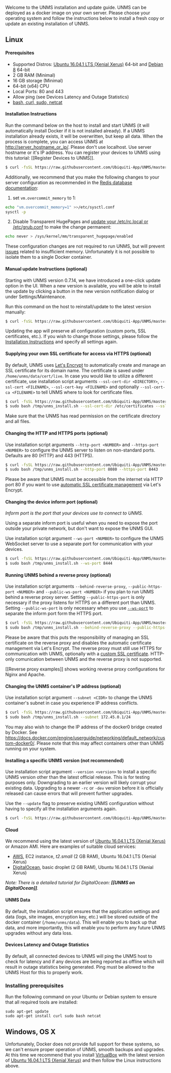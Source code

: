 Welcome to the UNMS installation and update guide. UNMS can be deployed as a docker image on your own server. Please choose your operating system and follow the instructions below to install a fresh copy or update an existing installation of UNMS.

## Linux

#### Prerequisites
- Supported Distros: [Ubuntu 16.04.1 LTS (Xenial Xerus)](http://releases.ubuntu.com/16.04/) 64-bit and [Debian 8](https://www.debian.org/releases/stable/) 64-bit
- 2 GB RAM (Minimal)
- 16 GB storage (Minimal)
- 64-bit (x64) CPU
- Local Ports: 80 and 443
- Allow ping (see Devices Latency and Outage Statistics)
- [bash, curl, sudo, netcat](#-installing-prerequisites)

#### <a name="installation"></a> Installation Instructions
Run the command below on the host to install and start UNMS (it will automatically install Docker if it is not installed already). If a UNMS installation already exists, it will be overwritten, but keep all data. When the process is complete, you can access UNMS at [http://server_hostname_or_ip/](http://server_hostname_or_ip/). Please don't use localhost. Use server hostname or it's IP address. You can register your devices to UNMS using this tutorial: [[Register Devices to UNMS]].

```sh
$ curl -fsSL https://raw.githubusercontent.com/Ubiquiti-App/UNMS/master/install.sh > /tmp/unms_install.sh && sudo bash /tmp/unms_install.sh
```

Additionally, we recommend that you make the following changes to your server configuration as recommended in the [Redis database documentation](https://redis.io/topics/admin):

1) set `vm.overcommit_memory` to 1:
```sh
echo "vm.overcommit_memory=1" >>/etc/sysctl.conf
sysctl -p
```

2) Disable Transparent HugePages and [update your /etc/rc.local or /etc/grub.conf](https://unix.stackexchange.com/a/99172)  to make the change permanent:
```sh
echo never > /sys/kernel/mm/transparent_hugepage/enabled
```

These configuration changes are not required to run UNMS, but will prevent [issues](https://community.ubnt.com/t5/UNMS-Ubiquiti-Network-Management/UNMS-stopped-working-Harddrive-Full/m-p/2092820) related to insufficient memory. Unfortunately it is not possible to isolate them to a single Docker container.


#### <a name="update"></a> Manual update Instructions (optional)

Starting with UNMS version 0.7.14, we have introduced a one-click update option in the UI. When a new version is available, you will be able to install the update by clicking a button in the new version notification dialog or under Settings/Maintenance.

Run this command on the host to reinstall/update to the latest version manually:
```sh
$ curl -fsSL https://raw.githubusercontent.com/Ubiquiti-App/UNMS/master/install.sh > /tmp/unms_install.sh && sudo bash /tmp/unms_install.sh --update
```

Updating the app will preserve all configuration (custom ports, SSL certificates, etc.). If you wish to change those settings, please follow the <a href="#installation-instructions">Installation Instructions</a> and specify all settings again. 

#### <a name="ssl"></a> Supplying your own SSL certificate for access via HTTPS (optional)
By default, UNMS uses [Let's Encrypt](https://letsencrypt.org/) to automatically create and manage an SSL certificate for its domain name. The certificate is saved under ```/home/unms/data/cert/live```. 
In case you would like to utilize a different certificate, use installation script arguments `--ssl-cert-dir <DIRECTORY>`, `--ssl-cert <FILENAME>`, `--ssl-cert-key <FILENAME>` and optionally `--ssl-cert-ca <FILENAME>` to tell UNMS where to look for certificate files.

```sh
$ curl -fsSL https://raw.githubusercontent.com/Ubiquiti-App/UNMS/master/install.sh > /tmp/unms_install.sh 
$ sudo bash /tmp/unms_install.sh --ssl-cert-dir /etc/certificates --ssl-cert fullchain.pem --ssl-cert-key privkey.pem
```

Make sure that the UNMS has read permission on the certificate directory and all files.

#### <a name="ports"></a> Changing the HTTP and HTTPS ports (optional)
Use installation script arguments `--http-port <NUMBER>` and `--https-port <NUMBER>` to configure the UNMS server to listen on non-standard ports. Defaults are 80 (HTTP) and 443 (HTTPS).

```sh
$ curl -fsSL https://raw.githubusercontent.com/Ubiquiti-App/UNMS/master/install.sh > /tmp/unms_install.sh 
$ sudo bash /tmp/unms_install.sh --http-port 8080 --https-port 8443
```

Please be aware that UNMS must be accessible from the internet via HTTP port 80 if you want to use [automatic SSL certificate management](#ssl) via Let's Encrypt.

#### <a name="ws-port"></a> Changing the device inform port (optional)
*Inform port is the port that your devices use to connect to UNMS.*

Using a separate inform port is useful when you need to expose the port outside your private network, but don't want to expose the UNMS GUI.

Use installation script argument `--ws-port <NUMBER>` to configure the UNMS WebSocket server to use a separate port for communication with your devices. 

```sh
$ curl -fsSL https://raw.githubusercontent.com/Ubiquiti-App/UNMS/master/install.sh > /tmp/unms_install.sh 
$ sudo bash /tmp/unms_install.sh --ws-port 8444
```

#### <a name="rproxy"></a> Running UNMS behind a reverse proxy (optional)
Use installation script arguments `--behind-reverse-proxy`, `--public-https-port <NUMBER>` and `--public-ws-port <NUMBER>` if you plan to run UNMS behind a reverse proxy server. 
Setting `--public-https-port` is only necessary if the proxy listens for HTTPS on a different port than UNMS.
Setting `--public-ws-port` is only necessary when you use <a href="#ws-port">`--ws-port`</a> to separate the inform port form the HTTPS port.

```sh
$ curl -fsSL https://raw.githubusercontent.com/Ubiquiti-App/UNMS/master/install.sh > /tmp/unms_install.sh
$ sudo bash /tmp/unms_install.sh --behind-reverse-proxy --public-https-port 443 --http-port 8080 --https-port 8443 
```

Please be aware that this puts the responsibility of managing an SSL certificate on the reverse proxy and disables the automatic certificate management via Let's Encrypt. The reverse proxy must still use HTTPS for communication with UNMS, optionally with a [custom SSL certificate](#ssl). HTTP-only comunication between UNMS and the reverse proxy is not supported.

[[Reverse proxy examples]] shows working reverse proxy configurations for Nginx and Apache.

#### <a name="subnet"></a> Changing the UNMS container's IP address (optional)
Use installation script argument `--subnet <CIDR>` to change the UNMS container's subnet in case you experience IP address conflicts.

```sh
$ curl -fsSL https://raw.githubusercontent.com/Ubiquiti-App/UNMS/master/install.sh > /tmp/unms_install.sh 
$ sudo bash /tmp/unms_install.sh --subnet 172.45.0.1/24
```

You may also wish to change the IP address of the docker0 bridge created by Docker. See https://docs.docker.com/engine/userguide/networking/default_network/custom-docker0/.
Please note that this may affect containers other than UNMS running on your system.

#### <a name="update"></a> Installing a specific UNMS version (not recommended)

Use installation script argument `--version <version>` to install a specific UNMS version other than the latest official release. This is for testing purposes only. Downgrading to an earlier version will likely corrupt your existing data. Upgrading to a newer `-rc` or `-dev` version before it is officially released can cause errors that will prevent further upgrades.

Use the `--update` flag to preserve existing UNMS configuration without having to specify all the installation arguments again.

```sh
$ curl -fsSL https://raw.githubusercontent.com/Ubiquiti-App/UNMS/master/install.sh > /tmp/unms_install.sh && sudo bash /tmp/unms_install.sh --version 0.9.0 --update
```


#### Cloud
We recommend using the latest version of [Ubuntu 16.04.1 LTS (Xenial Xerus)](http://releases.ubuntu.com/16.04/) or Amazon AMI. Here are examples of suitable cloud services:
- [AWS](https://aws.amazon.com/), EC2 instance, _t2.small_ (2 GB RAM), Ubuntu 16.04.1 LTS (Xenial Xerus)
- [DigitalOcean](https://www.digitalocean.com), basic droplet (2 GB RAM), Ubuntu 16.04.1 LTS (Xenial Xerus)

_Note: There is a detailed tutorial for DigitalOcean: **[[UNMS on DigitalOcean]]**._

#### UNMS Data
By default, the installation script ensures that the application settings and data (logs, site images, encryption key, etc.) will be stored outside of the docker container (```/home/unms/data```). This will enable you to back up that data, and more importantly, this will enable you to perform any future UNMS upgrades without any data loss.

#### Devices Latency and Outage Statistics
By default, all connected devices to UNMS will ping the UNMS host to check for latency and if any devices are being reported as offline which will result in outage statistics being generated.
Ping must be allowed to the UNMS Host for this to properly work.

### <a name="prerequisites"></a> Installing prerequisites
Run the following command on your Ubuntu or Debian system to ensure that all required tools are installed:
```
sudo apt-get update
sudo apt-get install curl sudo bash netcat
```


## Windows, OS X

Unfortunately, Docker does not provide full support for these systems, so we can't ensure proper operation of UNMS, smooth backups and upgrades. At this time we recommend that you install [VirtualBox](https://www.virtualbox.org/wiki/Downloads) with the latest version of [Ubuntu 16.04.1 LTS (Xenial Xerus)](http://releases.ubuntu.com/16.04/) and then follow the Linux instructions above.